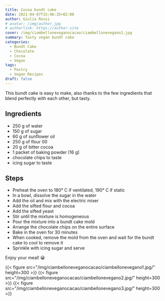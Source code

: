 ```yaml
---
title: Cocoa bundt cake
date: 2021-04-07T15:46:35+02:00
author: Giulia Rossi
# avatar: /img/author.jpg
# authorlink: https://author.site
cover: /img/ciambelloneveganocacao/ciambellonevegano1.jpg
summary: Tasty vegan bundt cake
categories:
  - Bundt Cake
  - Chocolate
  - Cocoa
  - Vegan
tags:
  - Pastry
  - Vegan Recipes
draft: false
---
```


This bundt cake is easy to make, also thanks to the few ingredients that blend perfectly with each other, but tasty.

## Ingredients

* 250 g of water
* 150 g of sugar
* 60 g of sunflower oil
* 250 g of flour 00
* 20 g of bitter cocoa
* 1 packet of baking powder (16 g)
* chocolate chips to taste
* icing sugar to taste

##  Steps

* Preheat the oven to 180° C if ventilated, 190° C if static
* In a bowl, dissolve the sugar in the water
* Add the oil and mix with the electric mixer
* Add the sifted flour and cocoa
* Add the sifted yeast
* Stir until the mixture is homogeneous
* Pour the mixture into a bundt cake mold
* Arrange the chocolate chips on the entire surface
* Bake in the oven for 30 minutes
* When cooked, remove the mold from the oven and wait for the bundt cake to cool to remove it
* Sprinkle with icing sugar and serve

Enjoy your meal! 😀

{{< figure src="/img/ciambelloneveganocacao/ciambellonevegano1.jpg/" height=300  >}}
{{< figure src="/img/ciambelloneveganocacao/ciambellonevegano2.jpg/" height=300  >}}
{{< figure src="/img/ciambelloneveganocacao/ciambellonevegano3.jpg/" height=300  >}}